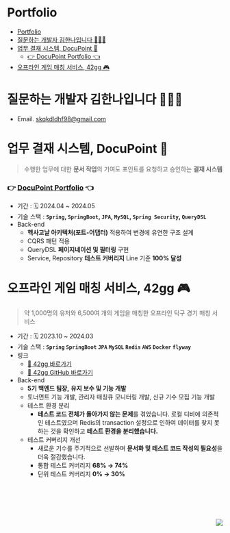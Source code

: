 # Portfolio   
- [Portfolio](#portfolio)
- [질문하는 개발자 김한나입니다 👩🏻‍💻](#질문하는-개발자-김한나입니다-)
- [업무 결재 시스템, DocuPoint 📑](#업무-결재-시스템-docupoint-)
    - [👉 DocuPoint Portfolio 👈](#-docupoint-portfolio-)
- [오프라인 게임 매칭 서비스, 42gg  🎮](#오프라인-게임-매칭-서비스-42gg--)


# 질문하는 개발자 김한나입니다 👩🏻‍💻
- Email. skqkdldhf98@gmail.com


# 업무 결재 시스템, DocuPoint 📑

> 수행한 업무에 대한 **문서 작업**의 기여도 포인트를 요청하고 승인하는 **결재 시스템**

### 👉 [DocuPoint Portfolio](https://github.com/Kimhan-nah/portfolio/tree/main/docu-point) 👈

- 기간 : 🗓️ 2024.04 ~ 2024.05
- 기술 스택 : **`Spring`, `SpringBoot`, `JPA`, `MySQL`, `Spring Security`, `QueryDSL`**
- Back-end
  - **헥사고날 아키텍처(포트-어댑터)** 적용하여 변경에 유연한 구조 설계
  - CQRS 패턴 적용
  - QueryDSL **페이지네이션 및 필터링** 구현
  - Service, Repository **테스트 커버리지** Line 기준 **100% 달성**

# 오프라인 게임 매칭 서비스, 42gg  🎮
> 약 1,000명의 유저와 6,500여 개의 게임을 매칭한 오프라인 탁구 경기 매칭 서비스

- 기간 : 🗓️ 2023.10 ~ 2024.03
- 기술 스택 : **`Spring` `SpringBoot` `JPA` `MySQL` `Redis` `AWS` `Docker` `flyway`**
- 링크
  - [🔗 42gg 바로가기](https://gg.42seoul.kr/)
  - [🔗 42gg GitHub  바로가기](https://github.com/42organization/42gg.server.dev.v2)
- Back-end
  - **5기 백엔드 팀장,** **유지 보수 및 기능 개발**
  - 토너먼트 기능 개발, 관리자 매칭큐 모니터링 개발, 신규 기수 모집 기능 개발
  - 테스트 환경 분리
      - **테스트 코드 전체가 돌아가지 않는 문제**를 겪었습니다. 로컬 디비에 의존적인 테스트였으며 Redis의 transaction 설정으로 인하여 데이터를 찾지 못하는 것을 확인하고 **테스트 환경을 분리했습니다.**
  - 테스트 커버리지 개선
      - 새로운 기수를 주기적으로 선발하며 **문서화 및 테스트 코드 작성의 필요성**을 더욱 절감했습니다.
      - 통합 테스트 커버리지 **68% → 74%**
      - 단위 테스트 커버리지 **0% → 30%**




</br></br></br></br>
<div style="text-align: right;">
<a href="https://hits.seeyoufarm.com"><img src="https://hits.seeyoufarm.com/api/count/incr/badge.svg?url=https%3A%2F%2Fgithub.com%2FKimhan-nah%2Fportfolio&count_bg=%2379C83D&title_bg=%23555555&icon=&icon_color=%23E7E7E7&title=hits&edge_flat=false"/></a>
</div>